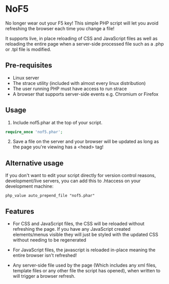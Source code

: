 NoF5
====

No longer wear out your F5 key! This simple PHP script will let you avoid refreshing the browser each time you change a file!

It supports live, in place reloading of CSS and JavaScript files as well as reloading the entire page when a server-side processed file such as a .php or .tpl file is modified.

Pre-requisites
--------------

- Linux server
- The strace utility (included with almost every linux distribution)
- The user running PHP must have access to run strace
- A browser that supports server-side events e.g. Chromium or Firefox



Usage
-----

1) Include nof5.phar at the top of your script.

```php
require_once 'nof5.phar';
```

2) Save a file on the server and your browser will be updated as long as the page you're viewing has a &lt;head&gt; tag!


Alternative usage
-----------------

If you don't want to edit your script directly for version control reasons, development/live servers, you can add this to .htaccess on your development machine:

```
php_value auto_prepend_file "nof5.phar"
```

Features
--------

* For CSS and JavaScript files, the CSS will be reloaded without refreshing the page. If you have any JavaScript created elements/menus visible they will just be styled with the updated CSS without needing to be regenerated

* For JavaScript files, the javascript is reloaded in-place meaning the entire browser isn't refreshed!

* Any server-side file used by the page (Which includes any xml files, template files or any other file the script has opened), when written to will trigger a browser refresh.
